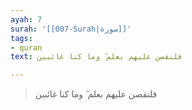 ```yaml
---
ayah: 7
surah: '[[007-Surah|سورة]]'
tags:
- quran
text: فلنقصن عليهم بعلم ۖ وما كنا غائبين

---
```

> فلنقصن عليهم بعلم ۖ وما كنا غائبين
